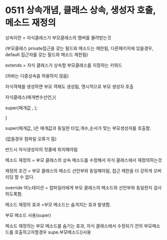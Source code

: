 # 0511 상속개념, 클래스 상속, 생성자 호출, 메소드 재정의

상속이란 = 자식클래스가 부모클래스의 멤버를 물려받는것

(부모클래스 private접근을 갖는 필드와 메소드는 제한됨, 다른패키지에 있을경우, default 접근자를 갖는 필드와 메소드 제한됨)

extends = 자식 클래스가 상속할 부모클래스를 지정하는 키워드

(자바는 다중상속을 허용하지 않음)

자식객체를 생성하면 부모 객체도 생성됨, 명시적으로 부모 생성자 호출 

자식클래스(매개변수선언,){

super(매개값 , );

}

super(매개값, )은 매개값과 동일한 타입,개수,순서가 맞는 부모생성자를 호출함.

(없을경우 컴파일 오류가 뜸)

반드시 자식생성자의 첫줄에 위치해야됨



메소드 재정의 = 부모 클래스의 상속 메소드를 수정해서 자식 클래스에서 재정의하는것

재정의 조건 = 부모 클래스의 메소드 선언부와 동일해야됨, 접근 제한을 더 강하게 오버리딩 할 수 없다.

override 어노테이션 = 컴파일러에게 부모 클래스의 메소드와 선언부와  동일한지 검사하도록함.

메소드 재정의 효과 =부모 메소드는 숨겨지는 효과 발생함.

부모 메소드 사용(super)

메소드 재정의는 부모 메소드를 숨기는 효과, 자식 클래스에서 수정되기 전의 부모메소드를 호출하고자할경우 supe.부모메소드()사용